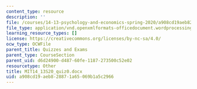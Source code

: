```yaml
---
content_type: resource
description: ''
file: /courses/14-13-psychology-and-economics-spring-2020/a908cd19aeb828871a65069b1a5c2966_MIT14_13S20_quiz0.docx
file_type: application/vnd.openxmlformats-officedocument.wordprocessingml.document
learning_resource_types: []
license: https://creativecommons.org/licenses/by-nc-sa/4.0/
ocw_type: OCWFile
parent_title: Quizzes and Exams
parent_type: CourseSection
parent_uid: d6d24900-d487-60fe-1187-273500c52e02
resourcetype: Other
title: MIT14_13S20_quiz0.docx
uid: a908cd19-aeb8-2887-1a65-069b1a5c2966
---
```

